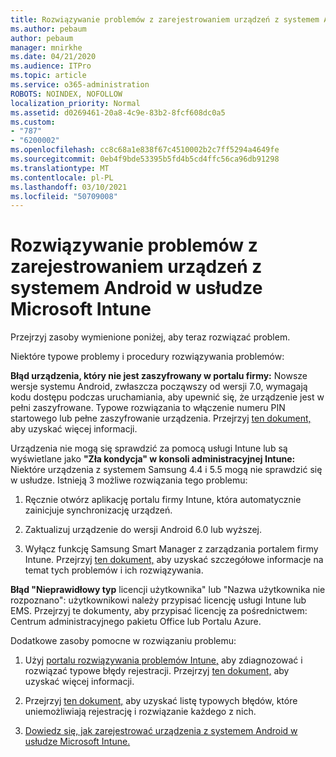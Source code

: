 ```yaml
---
title: Rozwiązywanie problemów z zarejestrowaniem urządzeń z systemem Android w usłudze Microsoft Intune
ms.author: pebaum
author: pebaum
manager: mnirkhe
ms.date: 04/21/2020
ms.audience: ITPro
ms.topic: article
ms.service: o365-administration
ROBOTS: NOINDEX, NOFOLLOW
localization_priority: Normal
ms.assetid: d0269461-20a8-4c9e-83b2-8fcf608dc0a5
ms.custom:
- "787"
- "6200002"
ms.openlocfilehash: cc8c68a1e838f67c4510002b2c7ff5294a4649fe
ms.sourcegitcommit: 0eb4f9bde53395b5fd4b5cd4ffc56ca96db91298
ms.translationtype: MT
ms.contentlocale: pl-PL
ms.lasthandoff: 03/10/2021
ms.locfileid: "50709008"
---
```

# <a name="troubleshoot-issues-with-enrolling-android-devices-in-microsoft-intune"></a>Rozwiązywanie problemów z zarejestrowaniem urządzeń z systemem Android w usłudze Microsoft Intune

Przejrzyj zasoby wymienione poniżej, aby teraz rozwiązać problem.
  
Niektóre typowe problemy i procedury rozwiązywania problemów:
  
 **Błąd urządzenia, który nie jest zaszyfrowany w portalu firmy:** Nowsze wersje systemu Android, zwłaszcza począwszy od wersji 7.0, wymagają kodu dostępu podczas uruchamiania, aby upewnić się, że urządzenie jest w pełni zaszyfrowane. Typowe rozwiązania to włączenie numeru PIN startowego lub pełne zaszyfrowanie urządzenia. Przejrzyj [ten dokument,](https://docs.microsoft.com/intune-user-help/your-device-appears-encrypted-but-cp-says-otherwise-android) aby uzyskać więcej informacji.
  
 Urządzenia nie mogą się sprawdzić za pomocą usługi Intune lub są wyświetlane jako **"Zła kondycja" w konsoli administracyjnej Intune:** Niektóre urządzenia z systemem Samsung 4.4 i 5.5 mogą nie sprawdzić się w usłudze. Istnieją 3 możliwe rozwiązania tego problemu:
  
1. Ręcznie otwórz aplikację portalu firmy Intune, która automatycznie zainicjuje synchronizację urządzeń.

2. Zaktualizuj urządzenie do wersji Android 6.0 lub wyższej.

3. Wyłącz funkcję Samsung Smart Manager z zarządzania portalem firmy Intune. Przejrzyj [ten dokument,](https://docs.microsoft.com/troubleshoot/mem/intune/troubleshoot-device-enrollment-in-intune#devices-fail-to-check-in-with-the-intune-service-and-display-as-unhealthy-in-the-intune-admin-console) aby uzyskać szczegółowe informacje na temat tych problemów i ich rozwiązywania.

 **Błąd "Nieprawidłowy typ** licencji użytkownika" lub "Nazwa użytkownika nie rozpoznano": użytkownikowi należy przypisać licencję usługi Intune lub EMS.  Przejrzyj te dokumenty, aby przypisać licencję za pośrednictwem: Centrum administracyjnego pakietu Office lub Portalu Azure.
  
Dodatkowe zasoby pomocne w rozwiązaniu problemu:
  
1. Użyj [portalu rozwiązywania problemów Intune,](https://devicemanagement.microsoft.com/#blade/Microsoft_Intune_DeviceSettings/TroubleshootBlade) aby zdiagnozować i rozwiązać typowe błędy rejestracji. Przejrzyj [ten dokument,](https://docs.microsoft.com/intune/help-desk-operators) aby uzyskać więcej informacji.

2. Przejrzyj [ten dokument,](https://docs.microsoft.com/troubleshoot/mem/intune/troubleshoot-device-enrollment-in-intune) aby uzyskać listę typowych błędów, które uniemożliwiają rejestrację i rozwiązanie każdego z nich.

3. [Dowiedz się, jak zarejestrować urządzenia z systemem Android w usłudze Microsoft Intune.](https://docs.microsoft.com/intune/android-enroll)

